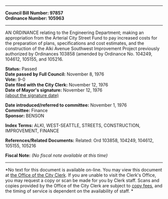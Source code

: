 * * * * *  
  
**Council Bill Number: [](#h0)[](#h2)97857**   
**Ordinance Number: 105963**  
  
* * * * *  
  
AN ORDINANCE relating to the Engineering Department; making an appropriation from the Arterial City Street Fund to pay increased costs for the preparation of plans, specifications and cost estimates, and the construction of the Alki Avenue Southwest Improvement Project previously authorized by Ordinances 103858 (amended by Ordinance No. 104249, 104612, 105155, and 105216.  
  
**Status:** Passed   
**Date passed by Full Council:** November 8, 1976   
**Vote:** 9-0   
**Date filed with the City Clerk:** November 12, 1976   
**Date of Mayor's signature:** November 12, 1976   
[(about the signature date)](/~public/approvaldate.htm)   
  
  
**Date introduced/referred to committee:** November 1, 1976   
**Committee:** Finance   
**Sponsor:** BENSON   
  
**Index Terms:** ALKI, WEST-SEATTLE, STREETS, CONSTRUCTION, IMPROVEMENT, FINANCE  
  
**References/Related Documents:** Related: Ord 103858, 104249, 104612, 105155, 105216  
  
**Fiscal Note:** *(No fiscal note available at this time)*  
  
* * * * *  
  
*No text for this document is available on-line. You may view this document at [the Office of the City Clerk](http://www.seattle.gov/leg/clerk/contactUs.htm). If you are unable to visit the Clerk's Office, you may request a copy or scan be made for you by Clerk staff. Scans and copies provided by the Office of the City Clerk are subject to [copy fees](http://clerk.seattle.gov/~public/clerkfees.htm), and the timing of service is dependent on the availability of staff. *  
  
  
